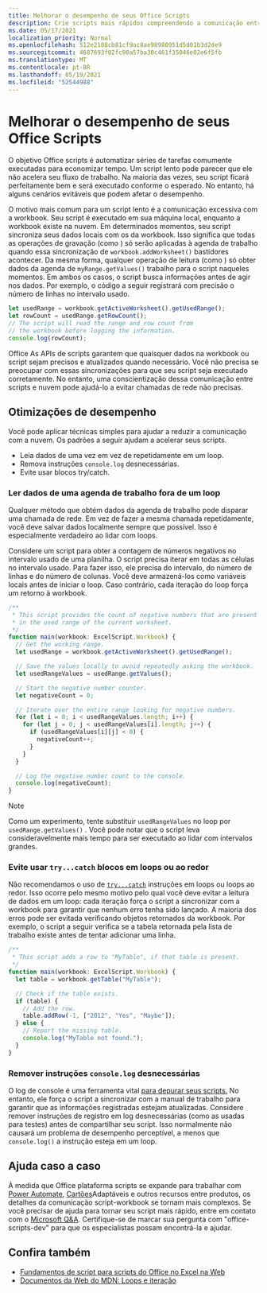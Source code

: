 ```yaml
---
title: Melhorar o desempenho de seus Office Scripts
description: Crie scripts mais rápidos compreendendo a comunicação entre a Excel de trabalho e seu script.
ms.date: 05/17/2021
localization_priority: Normal
ms.openlocfilehash: 512e2108cb81cf9ac8ae98980951d5d01b3d2de9
ms.sourcegitcommit: 4687693f02fc90a57ba30c461f35046e02e6f5fb
ms.translationtype: MT
ms.contentlocale: pt-BR
ms.lasthandoff: 05/19/2021
ms.locfileid: "52544988"
---
```

# <a name="improve-the-performance-of-your-office-scripts"></a>Melhorar o desempenho de seus Office Scripts

O objetivo Office scripts é automatizar séries de tarefas comumente executadas para economizar tempo. Um script lento pode parecer que ele não acelera seu fluxo de trabalho. Na maioria das vezes, seu script ficará perfeitamente bem e será executado conforme o esperado. No entanto, há alguns cenários evitáveis que podem afetar o desempenho.

O motivo mais comum para um script lento é a comunicação excessiva com a workbook. Seu script é executado em sua máquina local, enquanto a workbook existe na nuvem. Em determinados momentos, seu script sincroniza seus dados locais com os da workbook. Isso significa que todas as operações de gravação (como ) só serão aplicadas à agenda de trabalho quando essa sincronização de `workbook.addWorksheet()` bastidores acontecer. Da mesma forma, qualquer operação de leitura (como ) só obter dados da agenda de `myRange.getValues()` trabalho para o script naqueles momentos. Em ambos os casos, o script busca informações antes de agir nos dados. Por exemplo, o código a seguir registrará com precisão o número de linhas no intervalo usado.

```TypeScript
let usedRange = workbook.getActiveWorksheet().getUsedRange();
let rowCount = usedRange.getRowCount();
// The script will read the range and row count from
// the workbook before logging the information.
console.log(rowCount);
```

Office As APIs de scripts garantem que quaisquer dados na workbook ou script sejam precisos e atualizados quando necessário. Você não precisa se preocupar com essas sincronizações para que seu script seja executado corretamente. No entanto, uma conscientização dessa comunicação entre scripts e nuvem pode ajudá-lo a evitar chamadas de rede não precisas.

## <a name="performance-optimizations"></a>Otimizações de desempenho

Você pode aplicar técnicas simples para ajudar a reduzir a comunicação com a nuvem. Os padrões a seguir ajudam a acelerar seus scripts.

- Leia dados de uma vez em vez de repetidamente em um loop.
- Remova instruções `console.log` desnecessárias.
- Evite usar blocos try/catch.

### <a name="read-workbook-data-outside-of-a-loop"></a>Ler dados de uma agenda de trabalho fora de um loop

Qualquer método que obtém dados da agenda de trabalho pode disparar uma chamada de rede. Em vez de fazer a mesma chamada repetidamente, você deve salvar dados localmente sempre que possível. Isso é especialmente verdadeiro ao lidar com loops.

Considere um script para obter a contagem de números negativos no intervalo usado de uma planilha. O script precisa iterar em todas as células no intervalo usado. Para fazer isso, ele precisa do intervalo, do número de linhas e do número de colunas. Você deve armazená-los como variáveis locais antes de iniciar o loop. Caso contrário, cada iteração do loop força um retorno à workbook.

```TypeScript
/**
 * This script provides the count of negative numbers that are present
 * in the used range of the current worksheet.
 */
function main(workbook: ExcelScript.Workbook) {
  // Get the working range.
  let usedRange = workbook.getActiveWorksheet().getUsedRange();

  // Save the values locally to avoid repeatedly asking the workbook.
  let usedRangeValues = usedRange.getValues();

  // Start the negative number counter.
  let negativeCount = 0;

  // Iterate over the entire range looking for negative numbers.
  for (let i = 0; i < usedRangeValues.length; i++) {
    for (let j = 0; j < usedRangeValues[i].length; j++) {
      if (usedRangeValues[i][j] < 0) {
        negativeCount++;
      }
    }
  }

  // Log the negative number count to the console.
  console.log(negativeCount);
}
```

> [!NOTE]
> Como um experimento, tente substituir `usedRangeValues` no loop por `usedRange.getValues()` . Você pode notar que o script leva consideravelmente mais tempo para ser executado ao lidar com intervalos grandes.

### <a name="avoid-using-trycatch-blocks-in-or-surrounding-loops"></a>Evite usar `try...catch` blocos em loops ou ao redor

Não recomendamos o uso de [`try...catch`](https://developer.mozilla.org/docs/Web/JavaScript/Reference/Statements/try...catch) instruções em loops ou loops ao redor. Isso ocorre pelo mesmo motivo pelo qual você deve evitar a leitura de dados em um loop: cada iteração força o script a sincronizar com a workbook para garantir que nenhum erro tenha sido lançado. A maioria dos erros pode ser evitada verificando objetos retornados da workbook. Por exemplo, o script a seguir verifica se a tabela retornada pela lista de trabalho existe antes de tentar adicionar uma linha.

```TypeScript
/**
 * This script adds a row to "MyTable", if that table is present.
 */
function main(workbook: ExcelScript.Workbook) {
  let table = workbook.getTable("MyTable");

  // Check if the table exists.
  if (table) {
    // Add the row.
    table.addRow(-1, ["2012", "Yes", "Maybe"]);
  } else {
    // Report the missing table.
    console.log("MyTable not found.");
  }
}
```

### <a name="remove-unnecessary-consolelog-statements"></a>Remover instruções `console.log` desnecessárias

O log de console é uma ferramenta vital [para depurar seus scripts.](../testing/troubleshooting.md) No entanto, ele força o script a sincronizar com a manual de trabalho para garantir que as informações registradas estejam atualizadas. Considere remover instruções de registro em log desnecessárias (como as usadas para testes) antes de compartilhar seu script. Isso normalmente não causará um problema de desempenho perceptível, a menos que `console.log()` a instrução esteja em um loop.

## <a name="case-by-case-help"></a>Ajuda caso a caso

À medida que Office plataforma scripts se expande para trabalhar com [Power Automate,](https://flow.microsoft.com/) [Cartões](/adaptive-cards)Adaptáveis e outros recursos entre produtos, os detalhes da comunicação script-workbook se tornam mais complexos. Se você precisar de ajuda para tornar seu script mais rápido, entre em contato com o [Microsoft Q&A](/answers/topics/office-scripts-dev.html). Certifique-se de marcar sua pergunta com "office-scripts-dev" para que os especialistas possam encontrá-la e ajudar.

## <a name="see-also"></a>Confira também

- [Fundamentos de script para scripts do Office no Excel na Web](scripting-fundamentals.md)
- [Documentos da Web do MDN: Loops e iteração](https://developer.mozilla.org/docs/Web/JavaScript/Guide/Loops_and_iteration)
